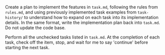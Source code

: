 Create a plan to implement the features in `task.md`, following the rules from `rules.md`, and using previously implemented task examples from `task-history/` to understand how to expand on each task into its implementation details. In the same format, write the implementation plan back into `task.md`. Do not update the code base.

Perform all the unchecked tasks listed in `task.md`. At the completion of each task, check off the item, stop, and wait for me to say 'continue' before starting the next task.